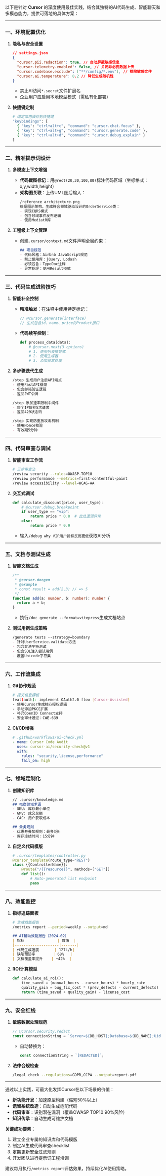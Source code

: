 以下是针对 **Cursor** 的深度使用最佳实践，结合其独特的AI代码生成、智能聊天和多模态能力，提供可落地的具体方案：

---

### 一、**环境配置优化**
1. **隐私与安全设置**
   ```json
   // settings.json
   {
     "cursor.pii.redaction": true, // 自动屏蔽敏感信息
     "cursor.telemetry.enabled": false, // 关闭非必要数据上传
     "cursor.codebase.exclude": ["**/config/*.env"], // 排除敏感文件
     "cursor.ai.temperature": 0.2 // 降低生成随机性
   }
   ```
   - 禁止AI访问`*.secret`文件扩展名
   - 企业用户应启用本地模型模式（需私有化部署）

2. **快捷键定制**
   ```bash
   # 绑定常用操作到快捷键
   "keybindings": [
     { "key": "ctrl+alt+c", "command": "cursor.chat.focus" },
     { "key": "ctrl+alt+g", "command": "cursor.generate.code" },
     { "key": "ctrl+alt+d", "command": "cursor.debug.explain" }
   ]
   ```

---

### 二、**精准提示词设计**
1. **多模态上下文增强**
   - **代码截图标记**：用`@rect(20,30,100,80)`标注代码区域（坐标格式：x,y,width,height）
   - **架构图关联**：上传UML图后输入：
     ```markdown
     /reference architecture.png
     根据图示架构，生成符合领域驱动设计的OrderService类：
     - 实现CQRS模式
     - 包含领域事件发布逻辑
     - 使用MediatR库
     ```

2. **工程级上下文管理**
   - 创建`.cursor/context.md`文件声明全局约束：
     ```markdown
     ## 项目规范
     - 代码风格：Airbnb JavaScript规范
     - 禁止使用库：jQuery、Lodash
     - 必须包含：TypeDoc注释
     - 异常处理：使用Result模式
     ```

---

### 三、**代码生成进阶技巧**
1. **智能补全控制**
   - **精准触发**：在注释中使用特定标记：
     ```typescript
     // @cursor.generate(interface)
     // 生成包含id、name、price的Product接口
     ```
   - **代码续写控制**：
     ```python
     def process_data(data):
         # @cursor.next(3 options) 
         # 1. 使用列表推导式
         # 2. 使用生成器
         # 3. 添加异常处理
     ```

2. **多步骤迭代生成**
   ```markdown
   /step 生成用户注册API端点
   - 使用FastAPI框架
   - 包含邮箱验证逻辑
   - 返回JWT令牌

   /step 添加速率限制中间件
   - 每个IP每秒5次请求
   - 返回429状态码

   /step 实现防重放攻击机制
   - 使用Nonce校验
   - 有效期5分钟
   ```

---

### 四、**代码审查与调试**
1. **智能审查工作流**
   ```bash
   # 三步审查法
   /review security --rules=OWASP-TOP10
   /review performance --metrics=first-contentful-paint
   /review accessibility --level=WCAG-AA
   ```

2. **交互式调试**
   ```python
   def calculate_discount(price, user_type):
       # @cursor.debug.breakpoint
       if user_type == "vip":
           return price * 0.8  # 此处逻辑异常
       else:
           return price * 0.9
   ```
   - 输入`/debug why VIP用户折扣反而更低`获取AI分析

---

### 五、**文档与测试生成**
1. **智能文档生成**
   ```typescript
   /**
    * @cursor.docgen
    * @example
    * const result = add(2,3) // => 5
    */
   function add(a: number, b: number): number {
     return a + b;
   }
   ```
   - 执行`/doc generate --format=vitepress`生成文档站点

2. **测试用例生成策略**
   ```markdown
   /generate tests --strategy=boundary 
   - 针对UserService.validate方法
   - 包含非法字符测试
   - 包含SQL注入尝试用例
   - 覆盖Unicode字符集
   ```

---

### 六、**工作流集成**
1. **Git协作规范**
   ```bash
   # 提交信息模板
   feat(auth): implement OAuth2.0 flow [Cursor-Assisted]
   - 使用Cursor生成核心授权逻辑
   - 手动添加PKCE扩展
   - 补充OpenID Connect支持
   - 安全审计通过：CWE-639
   ```

2. **CI/CD增强**
   ```yaml
   # .github/workflows/ai-check.yml
   - name: Cursor Code Audit
     uses: cursor-ai/security-check@v1
     with:
       rules: "security,license,performance"
       fail_on: high
   ```

---

### 七、**领域定制化**
1. **创建知识库**
   ```markdown
   // .cursor/knowledge.md
   ## 电商领域术语
   - SKU: 库存最小单位
   - GMV: 成交总额
   - CAC: 用户获取成本

   ## 业务规则
   - 优惠券叠加规则：最多3张
   - 库存冻结时间：15分钟
   ```

2. **自定义代码模版**
   ```python
   # .cursor/templates/controller.py
   @cursor_template(route_type="REST")
   class {{ControllerName}}:
       @route("/{{resource}}", methods=["GET"])
       def list():
           # Auto-generated list endpoint
           pass
   ```

---

### 八、**效能监控**
1. **指标追踪面板**
   ```bash
   # 生成效能报告
   /metrics report --period=weekly --output=md
   ```
   ```markdown
   ## AI辅助效能报告（2024-02）
   | 指标               | 数值  |
   |--------------------|-------|
   | 代码生成速度       | 127L/h|
   | 缺陷预防率        | 68%   |
   | 文档覆盖率提升    | +42%  |
   ```

2. **ROI计算模型**
   ```python
   def calculate_ai_roi():
       time_saved = (manual_hours - cursor_hours) * hourly_rate
       quality_gain = bug_fix_cost * (prev_defects - current_defects)
       return (time_saved + quality_gain) - license_cost
   ```

---

### 九、**安全红线**
1. **敏感数据处理规范**
   ```typescript
   // @cursor.security.redact
   const connectionString = `Server=${DB_HOST};Database=${DB_NAME};Uid=${DB_USER};Pwd=${DB_PASS};`;
   ```
   - 自动替换为：
     ```typescript
     const connectionString = `[REDACTED]`;
     ```

2. **法律合规检查**
   ```bash
   /legal check --regulations=GDPR,CCPA --output=report.pdf
   ```

---

通过以上实践，可最大化发挥Cursor在以下场景的价值：
- **新功能开发**：加速原型构建（缩短50%以上）
- **遗留系统改造**：自动生成适配代码
- **代码审查**：识别潜在漏洞（覆盖OWASP TOP10 90%风险）
- **知识传承**：自动生成可维护文档

**关键成功要素**：
1. 建立企业专属的知识库和代码模版
2. 制定AI生成代码审查checklist
3. 定期更新安全过滤规则
4. 开发团队进行提示词工程培训

建议每月执行`/metrics report`评估效果，持续优化AI使用策略。